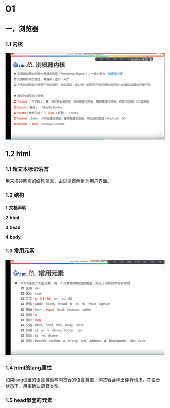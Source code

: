 # 01

## 一，浏览器

### 1.1 内核

![Snipaste_2021-07-04_19-23-16.png](./imgs/Snipaste_2021-07-04_19-23-16.png)

## 1.2 html

### 1.1 超文本标记语言

用来描述网页的结构信息，由浏览器解析为用户界面。

### 1.2 结构

**1.文档声明  <!doctype html>**

**2.html**

**3.head**

**4.body**

### 1.3 常用元素

![Snipaste_2021-07-04_20-30-46.png](./imgs/Snipaste_2021-07-04_20-30-46.png)

### 1.4 html的lang属性

如果lang设置的语言类型与浏览器的语言类型，浏览器会弹出翻译请求，在语音状态下，用来确认语音类型。

### 1.5 head嵌套的元素





